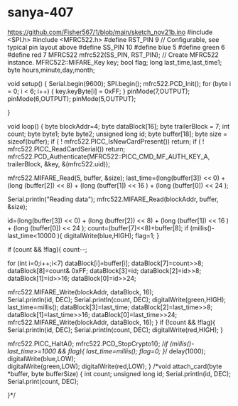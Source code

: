 # sanya-407
https://github.com/Fisher567/1/blob/main/sketch_nov21b.ino
#include <SPI.h>
#include <MFRC522.h>
#define RST_PIN         9           // Configurable, see typical pin layout above
#define SS_PIN          10 
#define blue 5 
#define green 6
#define red 7
MFRC522 mfrc522(SS_PIN, RST_PIN);   // Create MFRC522 instance.
MFRC522::MIFARE_Key key;
bool flag;
long last_time,last_time1;
byte hours,minute,day,month;

void setup() {
  Serial.begin(9600);
  SPI.begin(); 
  mfrc522.PCD_Init();
  for (byte i = 0; i < 6; i++) {
        key.keyByte[i] = 0xFF;
    }
  pinMode(7,OUTPUT);
  pinMode(6,OUTPUT);
  pinMode(5,OUTPUT);

}

void loop() {
  byte blockAddr=4;
  byte dataBlock[16];
  byte trailerBlock   = 7;
  int count;
  byte byte1;
  byte byte2;
  unsigned long id;
  byte buffer[18];
  byte size = sizeof(buffer);
  if ( ! mfrc522.PICC_IsNewCardPresent())
        return;
  if ( ! mfrc522.PICC_ReadCardSerial())
        return;
  mfrc522.PCD_Authenticate(MFRC522::PICC_CMD_MF_AUTH_KEY_A, trailerBlock, &key, &(mfrc522.uid));

  mfrc522.MIFARE_Read(5, buffer, &size);
  last_time=(long(buffer[3]) << 0) + (long (buffer[2]) << 8) + (long (buffer[1]) << 16 ) + (long (buffer[0]) << 24 );
  
  
  Serial.println("Reading data");
  mfrc522.MIFARE_Read(blockAddr, buffer, &size);
  
  id=(long(buffer[3]) << 0) + (long (buffer[2]) << 8) + (long (buffer[1]) << 16 ) + (long (buffer[0]) << 24 );
  count=(buffer[7]<<8)+buffer[8];
  if (millis()-last_time<10000 ){
    digitalWrite(blue,HIGH);
    flag=1;
  }
  
  if (count && !flag){
  count--;
  
  for (int i=0;i++;i<7) 
    dataBlock[i]=buffer[i];
  dataBlock[7]=count>>8;
  dataBlock[8]=count& 0xFF;
  dataBlock[3]=id;
  dataBlock[2]=id>>8;
  dataBlock[1]=id>>16;
  dataBlock[0]=id>>24;
  
  mfrc522.MIFARE_Write(blockAddr, dataBlock, 16);   
  Serial.println(id, DEC);
  Serial.println(count, DEC);
  digitalWrite(green,HIGH);
  last_time=millis();
  dataBlock[3]=last_time;
  dataBlock[2]=last_time>>8;
  dataBlock[1]=last_time>>16;
  dataBlock[0]=last_time>>24;
  mfrc522.MIFARE_Write(blockAddr, dataBlock, 16);
  }
  if (!count && !flag){
    Serial.println(id, DEC);
    Serial.println(count, DEC);
    digitalWrite(red,HIGH);
  }
  
  mfrc522.PICC_HaltA();
    mfrc522.PCD_StopCrypto1();
    /*if (millis()-last_time>=1000 && flag){
    last_time=millis();
    flag=0;
  }*/
  delay(1000);
  digitalWrite(blue,LOW);          
  digitalWrite(green,LOW);
  digitalWrite(red,LOW);
}
/*void attach_card(byte *buffer, byte bufferSize) {
  int count;
  unsigned long id;
  Serial.println(id, DEC);
  Serial.print(count, DEC);
  
}*/
